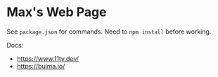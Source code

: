# Max's Web Page

See `package.json` for commands.  Need to `npm install` before working.

Docs:
* <https://www.11ty.dev/>
* <https://bulma.io/>
